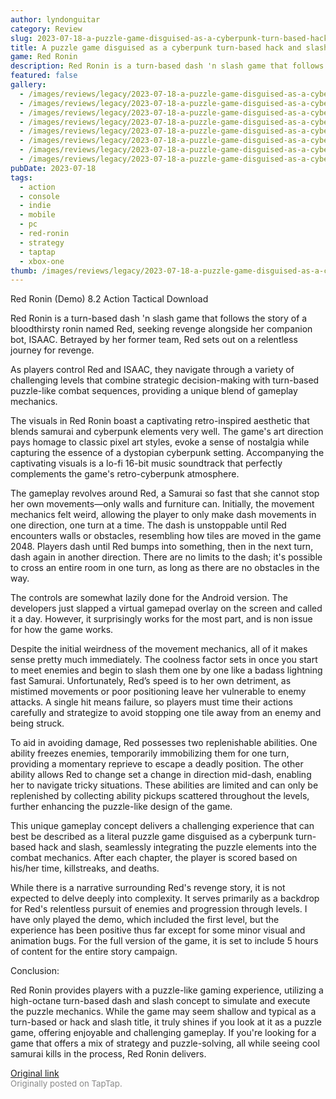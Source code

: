 ```yaml
---
author: lyndonguitar
category: Review
slug: 2023-07-18-a-puzzle-game-disguised-as-a-cyberpunk-turn-based-hack-and-slash-review-red-ronin
title: A puzzle game disguised as a cyberpunk turn-based hack and slash | Review - Red Ronin
game: Red Ronin
description: Red Ronin is a turn-based dash 'n slash game that follows the story of a bloodthirsty ronin named Red, seeking revenge alongside her companion bot, ISAAC. Betrayed by her former team, Red sets out on a relentless journey for revenge.
featured: false
gallery:
  - /images/reviews/legacy/2023-07-18-a-puzzle-game-disguised-as-a-cyberpunk-turn-based-hack-and-slash--review---red-ronin-0.avif
  - /images/reviews/legacy/2023-07-18-a-puzzle-game-disguised-as-a-cyberpunk-turn-based-hack-and-slash--review---red-ronin-1.avif
  - /images/reviews/legacy/2023-07-18-a-puzzle-game-disguised-as-a-cyberpunk-turn-based-hack-and-slash--review---red-ronin-2.avif
  - /images/reviews/legacy/2023-07-18-a-puzzle-game-disguised-as-a-cyberpunk-turn-based-hack-and-slash--review---red-ronin-3.avif
  - /images/reviews/legacy/2023-07-18-a-puzzle-game-disguised-as-a-cyberpunk-turn-based-hack-and-slash--review---red-ronin-4.avif
  - /images/reviews/legacy/2023-07-18-a-puzzle-game-disguised-as-a-cyberpunk-turn-based-hack-and-slash--review---red-ronin-5.avif
  - /images/reviews/legacy/2023-07-18-a-puzzle-game-disguised-as-a-cyberpunk-turn-based-hack-and-slash--review---red-ronin-6.avif
  - /images/reviews/legacy/2023-07-18-a-puzzle-game-disguised-as-a-cyberpunk-turn-based-hack-and-slash--review---red-ronin-7.avif
pubDate: 2023-07-18
tags:
  - action
  - console
  - indie
  - mobile
  - pc
  - red-ronin
  - strategy
  - taptap
  - xbox-one
thumb: /images/reviews/legacy/2023-07-18-a-puzzle-game-disguised-as-a-cyberpunk-turn-based-hack-and-slash--review---red-ronin-0.avif
---
```


Red Ronin (Demo)
8.2
Action
Tactical
Download

Red Ronin is a turn-based dash 'n slash game that follows the story of a bloodthirsty ronin named Red, seeking revenge alongside her companion bot, ISAAC. Betrayed by her former team, Red sets out on a relentless journey for revenge.

As players control Red and ISAAC, they navigate through a variety of challenging levels that combine strategic decision-making with turn-based puzzle-like combat sequences, providing a unique blend of gameplay mechanics.

The visuals in Red Ronin boast a captivating retro-inspired aesthetic that blends samurai and cyberpunk elements very well. The game's art direction pays homage to classic pixel art styles, evoke a sense of nostalgia while capturing the essence of a dystopian cyberpunk setting. Accompanying the captivating visuals is a lo-fi 16-bit music soundtrack that perfectly complements the game's retro-cyberpunk atmosphere.

The gameplay revolves around Red, a Samurai so fast that she cannot stop her own movements—only walls and furniture can. Initially, the movement mechanics felt weird, allowing the player to only make dash movements in one direction, one turn at a time. The dash is unstoppable until Red encounters walls or obstacles, resembling how tiles are moved in the game 2048. Players dash until Red bumps into something, then in the next turn, dash again in another direction. There are no limits to the dash; it's possible to cross an entire room in one turn, as long as there are no obstacles in the way.

The controls are somewhat lazily done for the Android version. The developers just slapped a virtual gamepad overlay on the screen and called it a day. However, it surprisingly works for the most part, and is non issue for how the game works.

Despite the initial weirdness of the movement mechanics, all of it makes sense pretty much immediately. The coolness factor sets in once you start to meet enemies and begin to slash them one by one like a badass lightning fast Samurai. Unfortunately, Red’s speed is to her own detriment, as mistimed movements or poor positioning leave her vulnerable to enemy attacks. A single hit means failure, so players must time their actions carefully and strategize to avoid stopping one tile away from an enemy and being struck.

To aid in avoiding damage, Red possesses two replenishable abilities. One ability freezes enemies, temporarily immobilizing them for one turn, providing a momentary reprieve to escape a deadly position. The other ability allows Red to change set a change in direction mid-dash, enabling her to navigate tricky situations. These abilities are limited and can only be replenished by collecting ability pickups scattered throughout the levels, further enhancing the puzzle-like design of the game.

This unique gameplay concept delivers a challenging experience that can best be described as a literal puzzle game disguised as a cyberpunk turn-based hack and slash, seamlessly integrating the puzzle elements into the combat mechanics. After each chapter, the player is scored based on his/her time, killstreaks, and deaths.

While there is a narrative surrounding Red's revenge story, it is not expected to delve deeply into complexity. It serves primarily as a backdrop for Red's relentless pursuit of enemies and progression through levels. I have only played the demo, which included the first level, but the experience has been positive thus far except for some minor visual and animation bugs. For the full version of the game, it is set to include 5 hours of content for the entire story campaign.

Conclusion:

Red Ronin provides players with a puzzle-like gaming experience, utilizing a high-octane turn-based dash and slash concept to simulate and execute the puzzle mechanics. While the game may seem shallow and typical as a turn-based or hack and slash title, it truly shines if you look at it as a puzzle game, offering enjoyable and challenging gameplay. If you're looking for a game that offers a mix of strategy and puzzle-solving, all while seeing cool samurai kills in the process, Red Ronin delivers.

[Original link](https://m.taptap.io/post/6018031?share_id=317d55c6708a&utm_medium=share&utm_source=discord)<br><span style="font-size: 0.95em; color: #888;">Originally posted on TapTap.</span>